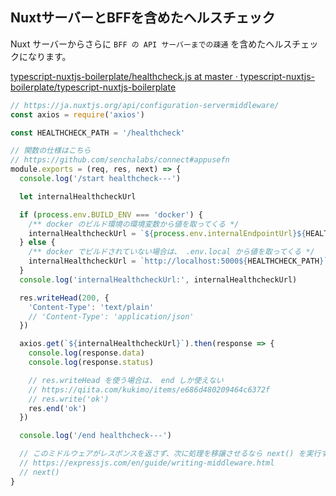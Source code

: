 ## NuxtサーバーとBFFを含めたヘルスチェック

Nuxt サーバーからさらに `BFF の API サーバーまでの疎通` を含めたヘルスチェックになります。

[typescript-nuxtjs-boilerplate/healthcheck.js at master · typescript-nuxtjs-boilerplate/typescript-nuxtjs-boilerplate](https://github.com/typescript-nuxtjs-boilerplate/typescript-nuxtjs-boilerplate/blob/master/src/api/healthcheck.js)

```javascript
// https://ja.nuxtjs.org/api/configuration-servermiddleware/
const axios = require('axios')

const HEALTHCHECK_PATH = '/healthcheck'

// 関数の仕様はこちら
// https://github.com/senchalabs/connect#appusefn
module.exports = (req, res, next) => {
  console.log('/start healthcheck---')

  let internalHealthcheckUrl

  if (process.env.BUILD_ENV === 'docker') {
    /** docker のビルド環境の環境変数から値を取ってくる */
    internalHealthcheckUrl = `${process.env.internalEndpointUrl}${HEALTHCHECK_PATH}`
  } else {
    /** docker でビルドされていない場合は、 .env.local から値を取ってくる */
    internalHealthcheckUrl = `http://localhost:5000${HEALTHCHECK_PATH}`
  }
  console.log('internalHealthcheckUrl:', internalHealthcheckUrl)

  res.writeHead(200, {
    'Content-Type': 'text/plain'
    // 'Content-Type': 'application/json'
  })

  axios.get(`${internalHealthcheckUrl}`).then(response => {
    console.log(response.data)
    console.log(response.status)

    // res.writeHead を使う場合は、 end しか使えない
    // https://qiita.com/kukimo/items/e686d480209464c6372f
    // res.write('ok')
    res.end('ok')
  })

  console.log('/end healthcheck---')

  // このミドルウェアがレスポンスを返さず、次に処理を移譲させるなら next() を実行すること
  // https://expressjs.com/en/guide/writing-middleware.html
  // next()
}
```


